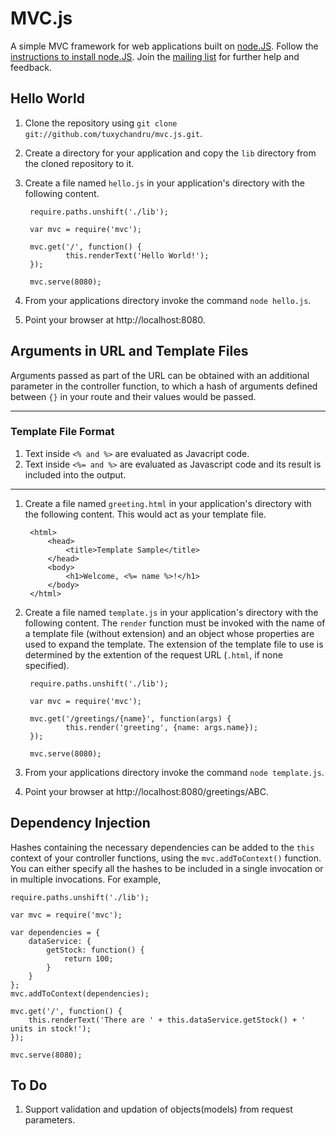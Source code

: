 MVC.js
======

A simple MVC framework for web applications built on [node.JS](http://nodejs.org/).  Follow the [instructions to install node.JS](http://nodejs.org/#download).  Join the [mailing list](http://groups.google.com/group/mvcjs) for further help and feedback.

Hello World
-----------

1. Clone the repository using `git clone git://github.com/tuxychandru/mvc.js.git`.
2. Create a directory for your application and copy the `lib` directory from the cloned repository to it.
3. Create a file named `hello.js` in your application's directory with the following content.

        require.paths.unshift('./lib');

        var mvc = require('mvc');

        mvc.get('/', function() {
                this.renderText('Hello World!');
        });

        mvc.serve(8080);

4. From your applications directory invoke the command `node hello.js`.
5. Point your browser at http://localhost:8080.

Arguments in URL and Template Files
-----------------------------------

Arguments passed as part of the URL can be obtained with an additional parameter in the controller function, to which a hash of arguments defined between `{}` in your route and their values would be passed.

**********
### Template File Format

1. Text inside `<% and %>` are evaluated as Javacript code.
2. Text inside `<%= and %>` are evaluated as Javascript code and its result is included into the output.
***********

1. Create a file named `greeting.html` in your application's directory with the following content.  This would act as your template file.

        <html>
            <head>
                <title>Template Sample</title>
            </head>
            <body>
                <h1>Welcome, <%= name %>!</h1>
            </body>
        </html>

2. Create a file named `template.js` in your application's directory with the following content.  The `render` function must be invoked with the name of a template file (without extension) and an object whose properties are used to expand the template.  The extension of the template file to use is determined by the extention of the request URL (`.html`, if none specified).

        require.paths.unshift('./lib');

        var mvc = require('mvc');

        mvc.get('/greetings/{name}', function(args) {
                this.render('greeting', {name: args.name});
        });

        mvc.serve(8080);

4. From your applications directory invoke the command `node template.js`.
5. Point your browser at http://localhost:8080/greetings/ABC.

Dependency Injection
--------------------

Hashes containing the necessary dependencies can be added to the `this` context of your controller functions, using the `mvc.addToContext()` function.  You can either specify all the hashes to be included in a single invocation or in multiple invocations.  For example,

    require.paths.unshift('./lib');

    var mvc = require('mvc');

    var dependencies = {
        dataService: {
            getStock: function() {
                return 100;
            }
        }
    };
    mvc.addToContext(dependencies);

    mvc.get('/', function() {
        this.renderText('There are ' + this.dataService.getStock() + ' units in stock!');
    });

    mvc.serve(8080);

To Do
-----

1. Support validation and updation of objects(models) from request parameters.
